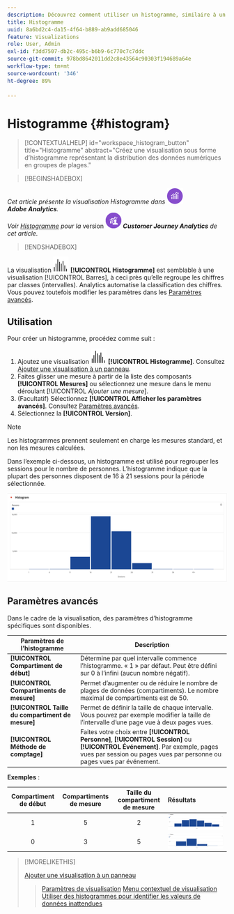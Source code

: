 ```yaml
---
description: Découvrez comment utiliser un histogramme, similaire à un graphique à barres, mais qui regroupe les nombres en plages (intervalles).
title: Histogramme
uuid: 8a6bd2c4-da15-4f64-b889-ab9add685046
feature: Visualizations
role: User, Admin
exl-id: f3dd7507-db2c-495c-b6b9-6c770c7c7ddc
source-git-commit: 978bd8642011dd2c8e43564c90303f194689a64e
workflow-type: tm+mt
source-wordcount: '346'
ht-degree: 89%

---
```


# Histogramme {#histogram}

>[!CONTEXTUALHELP]
>id="workspace_histogram_button"
>title="Histogramme"
>abstract="Créez une visualisation sous forme d’histogramme représentant la distribution des données numériques en groupes de plages."


>[!BEGINSHADEBOX]

_Cet article présente la visualisation Histogramme dans_ ![AdobeAnalytics](/help/assets/icons/AdobeAnalytics.svg) _**Adobe Analytics**._<br/>_Voir [Histogramme](https://experienceleague.adobe.com/fr/docs/analytics-platform/using/cja-workspace/visualizations/histogram) pour la_ version ![CustomerJourneyAnalytics](/help/assets/icons/CustomerJourneyAnalytics.svg) _**Customer Journey Analytics** de cet article._

>[!ENDSHADEBOX]


La visualisation ![Histogramme](/help/assets/icons/Histogram.svg) **[!UICONTROL Histogramme]** est semblable à une visualisation [!UICONTROL Barres], à ceci près qu’elle regroupe les chiffres par classes (intervalles). Analytics automatise la classification des chiffres. Vous pouvez toutefois modifier les paramètres dans les [Paramètres avancés](#advanced-settings).

## Utilisation

Pour créer un histogramme, procédez comme suit :

1. Ajoutez une visualisation ![Histogramme](/help/assets/icons/Histogram.svg) **[!UICONTROL Histogramme]**. Consultez [Ajouter une visualisation à un panneau](freeform-analysis-visualizations.md#add-visualizations-to-a-panel).
1. Faites glisser une mesure à partir de la liste des composants **[!UICONTROL Mesures]** ou sélectionnez une mesure dans le menu déroulant [!UICONTROL *Ajouter une mesure*].
1. (Facultatif) Sélectionnez **[!UICONTROL Afficher les paramètres avancés]**. Consultez [Paramètres avancés](#advanced-settings).
1. Sélectionnez la **[!UICONTROL Version]**.

>[!NOTE]
>
>Les histogrammes prennent seulement en charge les mesures standard, et non les mesures calculées.

Dans l’exemple ci-dessous, un histogramme est utilisé pour regrouper les sessions pour le nombre de personnes. L’histogramme indique que la plupart des personnes disposent de 16 à 21 sessions pour la période sélectionnée.

![](assets/histogram.png)

## Paramètres avancés

Dans le cadre de la visualisation, des paramètres d’histogramme spécifiques sont disponibles.

| Paramètres de l’histogramme | Description |
|---|---|
| **[!UICONTROL Compartiment de début]** | Détermine par quel intervalle commence l’histogramme. « 1 » par défaut. Peut être défini sur 0 à l’infini (aucun nombre négatif). |
| **[!UICONTROL Compartiments de mesure]** | Permet d’augmenter ou de réduire le nombre de plages de données (compartiments). Le nombre maximal de compartiments est de 50. |
| **[!UICONTROL Taille du compartiment de mesure]** | Permet de définir la taille de chaque intervalle. Vous pouvez par exemple modifier la taille de l’intervalle d’une page vue à deux pages vues. |
| **[!UICONTROL Méthode de comptage]** | Faites votre choix entre **[!UICONTROL Personne]**, **[!UICONTROL Session]** ou **[!UICONTROL Événement]**. Par exemple, pages vues par session ou pages vues par personne ou pages vues par événement. |

<!--Russ or Meike - Check Hit Type link above. -->

**Exemples** :

| Compartiment de début | Compartiments de mesure | Taille du compartiment de mesure | Résultats |
|:----:|:--:|:--:|:--|
| 1 | 5 | 2 | ![Histogramme, compartiment de début 1, compartiments de mesure 5, taille de compartiment de mesure 2](assets/histogram-1-5-2.png) |
| 0 | 3 | 5 | ![Histogramme, compartiment de début 0, compartiments de mesure 3, taille de compartiment de mesure 5](assets/histogram-0-3-5.png) |

>[!MORELIKETHIS]
>
>[Ajouter une visualisation à un panneau](/help/analyze/analysis-workspace/visualizations/freeform-analysis-visualizations.md#add-visualizations-to-a-panel)
>>[Paramètres de visualisation](/help/analyze/analysis-workspace/visualizations/freeform-analysis-visualizations.md#settings)
>>[Menu contextuel de visualisation](/help/analyze/analysis-workspace/visualizations/freeform-analysis-visualizations.md#context-menu)
>>[Utiliser des histogrammes pour identifier les valeurs de données inattendues](https://experienceleaguecommunities.adobe.com/t5/adobe-analytics-blogs/using-histograms-to-identify-unexpected-data-values/ba-p/596168)

